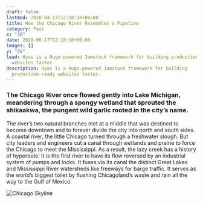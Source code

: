 ```yaml
---
draft: false
lastmod: 2020-04-17T12:18:10+00:00
title: How the Chicago River Resembles a Pipeline
category: Past
x: "38"
date: 2020-06-17T12:18:10+00:00
images: []
y: "50"
lead: Hyas is a Hugo-powered Jamstack framework for building production-ready
  websites faster.
description: Hyas is a Hugo-powered Jamstack framework for building
  production-ready websites faster.
---
```


### The Chicago River once flowed gently into Lake Michigan, meandering through a spongy wetland that sprouted the shikaakwa, the pungent wild garlic rooted in the city’s name.

The river’s two natural branches met at a middle that was destined to become downtown and to forever divide the city into north and south sides. A coastal river, the little Chicago turned through a freshwater slough. But city leaders and engineers cut a canal through wetlands and prairie to force the Chicago to meet the Mississippi. As a result, the lazy creek has a history of hyperbole: It is the first river to have its flow reversed by an industrial system of pumps and locks. It fuses via its canal the distinct Great Lakes and Mississippi River watersheds like freeways for barge traffic. It serves as the world’s biggest toilet by flushing Chicagoland’s waste and rain all the way to the Gulf of Mexico.

![Chicago Skyline](/img/istockphoto-1141114423-612x612.jpg "Chicago Skyline")
